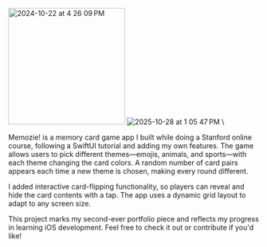 <img width="234" alt="  2024-10-22 at 4 26 09 PM" src="https://github.com/user-attachments/assets/9a6be617-6ee9-48ad-b9aa-8e10b31e0bc3"> ![2025-10-28 at 1 05 47 PM](https://github.com/user-attachments/assets/cf05cb0e-3c3b-4dd1-b432-b8c9e05e1ede) \

Memozie! is a memory card game app I built while doing a Stanford online course, following a SwiftUI tutorial and adding my own features. The game allows users to pick different themes—emojis, animals, and sports—with each theme changing the card colors. A random number of card pairs appears each time a new theme is chosen, making every round different.

I added interactive card-flipping functionality, so players can reveal and hide the card contents with a tap. The app uses a dynamic grid layout to adapt to any screen size.

This project marks my second-ever portfolio piece and reflects my progress in learning iOS development. Feel free to check it out or contribute if you'd like!
